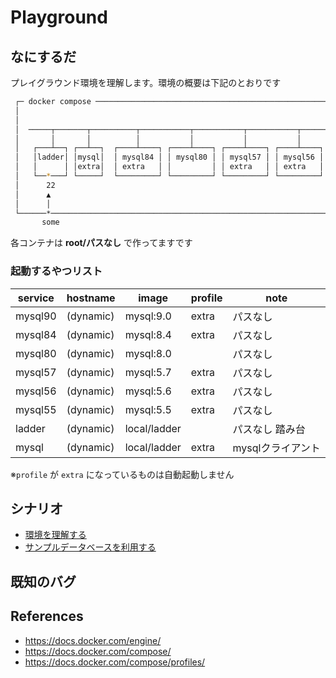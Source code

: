 # Playground
## なにするだ
プレイグラウンド環境を理解します。環境の概要は下記のとおりです

```sh
 ┌─ docker compose ──────────────────────────────────────────────────────┐ 
 │                                                                       │ 
 │                                                                       │ 
 │  ─────┬───────┬──────────┬───────────┬───────────┬───────────┬─────── │ 
 │       │       │          │           │           │           │        │ 
 │   ┌───┴──┐ ┌──┴──┐  ┌────┴────┐ ┌────┴────┐ ┌────┴────┐ ┌────┴────┐   │ 
 │   │ladder│ │mysql│  │ mysql84 │ │ mysql80 │ │ mysql57 │ │ mysql56 │   │ 
 │   │      │ │extra│  │ extra   │ │         │ │ extra   │ │ extra   │   │ 
 │   └──*───┘ └─────┘  └─────────┘ └─────────┘ └─────────┘ └─────────┘   │ 
 │      22                                                               │ 
 │      ▲                                                                │ 
 │      │                                                                │ 
 └──────*────────────────────────────────────────────────────────────────┘ 
       some                                                                                               
```
各コンテナは **root/パスなし** で作ってますです  

### 起動するやつリスト 
| service | hostname  | image        | profile | note              |
| ------- | --------- | ------------ | ------- | ----------------- |
| mysql90 | (dynamic) | mysql:9.0    | extra   | パスなし          |
| mysql84 | (dynamic) | mysql:8.4    | extra   | パスなし          |
| mysql80 | (dynamic) | mysql:8.0    |         | パスなし          |
| mysql57 | (dynamic) | mysql:5.7    | extra   | パスなし          |
| mysql56 | (dynamic) | mysql:5.6    | extra   | パスなし          |
| mysql55 | (dynamic) | mysql:5.5    | extra   | パスなし          |
| ladder  | (dynamic) | local/ladder |         | パスなし 踏み台   |
| mysql   | (dynamic) | local/ladder | extra   | mysqlクライアント |

※`profile` が `extra` になっているものは自動起動しません  

## シナリオ
 * [環境を理解する](./scenario01/README.md)
 * [サンプルデータベースを利用する](./scenario02/README.md)

## 既知のバグ

## References
* https://docs.docker.com/engine/
* https://docs.docker.com/compose/
* https://docs.docker.com/compose/profiles/